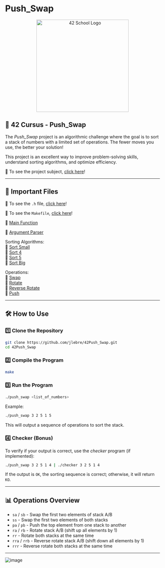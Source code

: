 # Push_Swap

<p align="center">
  <img src="https://user-images.githubusercontent.com/94384240/170144677-24ff4d41-6e4a-491a-adfa-7dcf0eac630a.jpeg" alt="42 School Logo" width="300">
</p>

## 🔢 42 Cursus - Push_Swap

The *Push_Swap* project is an algorithmic challenge where the goal is to sort a stack of numbers with a limited set of operations.
The fewer moves you use, the better your solution!

This project is an excellent way to improve problem-solving skills, understand sorting algorithms, and optimize efficiency.

📜 To see the project subject, [click here](https://github.com/jlebre/42Push_Swap/blob/main/push_swap.pdf)!

---

## 📂 Important Files

🔹 To see the `.h` file, [click here](https://github.com/jlebre/42Push_Swap/blob/main/push_swap.h)!

🔹 To see the `Makefile`, [click here](https://github.com/jlebre/42Push_Swap/blob/main/Makefile)!

🔹 [Main Function](https://github.com/jlebre/42Push_Swap/blob/main/srcs/push_swap.c)

🔹 [Argument Parser](https://github.com/jlebre/42Push_Swap/blob/main/srcs/check.c)

Sorting Algorithms:  
🔹 [Sort Small](https://github.com/jlebre/42Push_Swap/blob/main/srcs/sort_small.c)  
🔹 [Sort 4](https://github.com/jlebre/42Push_Swap/blob/main/srcs/sort_4.c)   
🔹 [Sort 5](https://github.com/jlebre/42Push_Swap/blob/main/srcs/sort_5.c)  
🔹 [Sort Big](https://github.com/jlebre/42Push_Swap/blob/main/srcs/sort_big.c)   

Operations:  
🔹 [Swap](https://github.com/jlebre/42Push_Swap/blob/main/srcs/swap.c)  
🔹 [Rotate](https://github.com/jlebre/42Push_Swap/blob/main/srcs/rotate.c)  
🔹 [Reverse Rotate](https://github.com/jlebre/42Push_Swap/blob/main/srcs/rev_rotate.c)  
🔹 [Push](https://github.com/jlebre/42Push_Swap/blob/main/srcs/push.c)  

---

## 🛠 How to Use

### 1️⃣ Clone the Repository
```bash
git clone https://github.com/jlebre/42Push_Swap.git
cd 42Push_Swap
```

### 2️⃣ Compile the Program
```bash
make
```

### 3️⃣ Run the Program
```bash
./push_swap <list_of_numbers>
```
Example:
```bash
./push_swap 3 2 5 1 5
```

This will output a sequence of operations to sort the stack.

### 4️⃣ Checker (Bonus)
To verify if your output is correct, use the *checker* program (if implemented):
```bash
./push_swap 3 2 5 1 4 | ./checker 3 2 5 1 4
```
If the output is `OK`, the sorting sequence is correct; otherwise, it will return `KO`.

---

## 📊 Operations Overview

- `sa` / `sb` - Swap the first two elements of stack A/B
- `ss` - Swap the first two elements of both stacks
- `pa` / `pb` - Push the top element from one stack to another
- `ra` / `rb` - Rotate stack A/B (shift up all elements by 1)
- `rr` - Rotate both stacks at the same time
- `rra` / `rrb` - Reverse rotate stack A/B (shift down all elements by 1)
- `rrr` - Reverse rotate both stacks at the same time

---

![image](https://github.com/user-attachments/assets/2f108f98-715c-4416-90c0-f2ce22348269)
